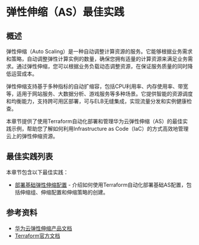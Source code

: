 # 弹性伸缩（AS）最佳实践

## 概述

弹性伸缩（Auto Scaling）是一种自动调整计算资源的服务。它能够根据业务需求和策略，自动调整弹性计算实例的数量，确保您拥有适量的计算资源来满足业务需求。通过弹性伸缩，您可以根据业务负载动态调整资源，在保证服务质量的同时降低运营成本。

弹性伸缩支持基于多种指标的自动扩缩容，包括CPU利用率、内存使用率、带宽等，适用于网站服务、大数据分析、游戏服务等多种场景。它提供智能的资源调度和均衡能力，支持跨可用区部署，可与ELB无缝集成，实现流量分发和实例健康检查。

本章节提供了使用Terraform自动化部署和管理华为云弹性伸缩（AS）的最佳实践示例，帮助您了解如何利用Infrastructure as Code（IaC）的方式高效地管理云上的弹性伸缩资源。

## 最佳实践列表

本章节包含以下最佳实践：

* [部署基础弹性伸缩配置](basic_configuration.md) - 介绍如何使用Terraform自动化部署基础AS配置，包括伸缩组、伸缩配置和伸缩策略的创建。

## 参考资料

- [华为云弹性伸缩产品文档](https://support.huaweicloud.com/as/index.html)
- [Terraform官方文档](https://www.terraform.io/docs/index.html)
